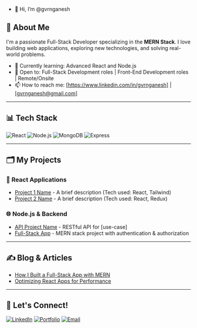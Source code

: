 - 👋 Hi, I’m @gvrnganesh 

## 🚀 About Me
I'm a passionate Full-Stack Developer specializing in the **MERN Stack**. I love building web applications, exploring new technologies, and solving real-world problems.

- 🌱 Currently learning: Advanced React and Node.js  
- 💼 Open to: Full-Stack Development roles | Front-End Development roles | Remote/Onsite  
- 📫 How to reach me: [https://www.linkedin.com/in/gvrnganesh] | [gvrnganesh@gmail.com]

---

## 📊 Tech Stack
![React](https://img.shields.io/badge/React-20232A?style=for-the-badge&logo=react&logoColor=61DAFB) 
![Node.js](https://img.shields.io/badge/Node.js-339933?style=for-the-badge&logo=nodedotjs&logoColor=white) 
![MongoDB](https://img.shields.io/badge/MongoDB-4EA94B?style=for-the-badge&logo=mongodb&logoColor=white) 
![Express](https://img.shields.io/badge/Express.js-404D59?style=for-the-badge)

---

## 🗂️ My Projects
### 🚀 **React Applications**
- [Project 1 Name](#) - A brief description (Tech used: React, Tailwind)
- [Project 2 Name](#) - A brief description (Tech used: React, Redux)

### 🌐 **Node.js & Backend**
- [API Project Name](#) - RESTful API for [use-case]
- [Full-Stack App](#) - MERN stack project with authentication & authorization

---

## ✍️ Blog & Articles
- [How I Built a Full-Stack App with MERN](#)
- [Optimizing React Apps for Performance](#)

---

## 🤝 Let's Connect!
[![LinkedIn](https://img.shields.io/badge/LinkedIn-blue?style=for-the-badge&logo=linkedin&logoColor=white)](#) 
[![Portfolio](https://img.shields.io/badge/Portfolio-000?style=for-the-badge&logo=firefox&logoColor=white)](#) 
[![Email](https://img.shields.io/badge/Email-D14836?style=for-the-badge&logo=gmail&logoColor=white)](#)
